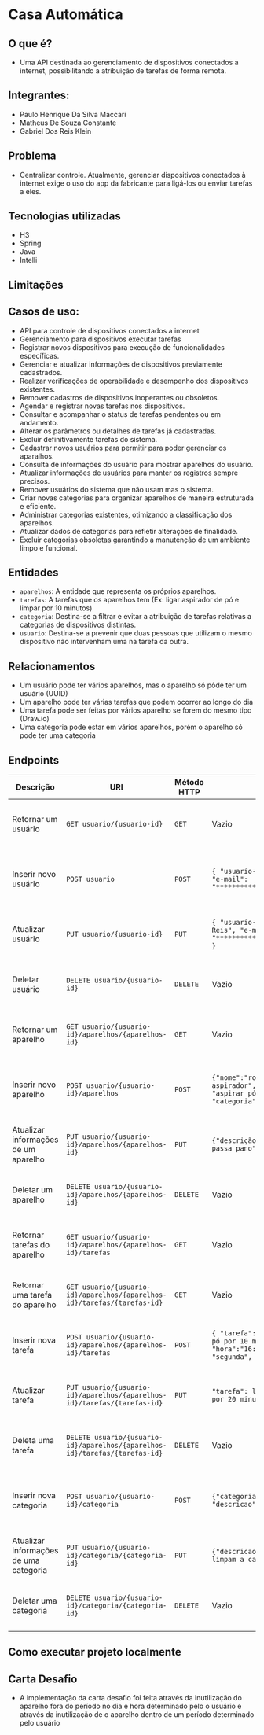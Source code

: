 # Casa Automática

## O que é?

 - Uma API destinada ao gerenciamento de dispositivos conectados a internet, possibilitando a atribuição de tarefas de forma remota.

## Integrantes:

 - Paulo Henrique Da Silva Maccari 
 - Matheus De Souza Constante 
 - Gabriel Dos Reis Klein
 
## Problema

- Centralizar controle. Atualmente, gerenciar dispositivos conectados à internet exige o uso do app da fabricante para ligá-los ou enviar tarefas a eles.

## Tecnologias utilizadas

 - H3
 - Spring
 - Java
 - Intelli 
 
## Limitações



## Casos de uso:

- API para controle de dispositivos conectados a internet 
- Gerenciamento para dispositivos executar tarefas 
- Registrar novos dispositivos para execução de funcionalidades específicas.
- Gerenciar e atualizar informações de dispositivos previamente cadastrados.
- Realizar verificações de operabilidade e desempenho dos dispositivos existentes.
- Remover cadastros de dispositivos inoperantes ou obsoletos.
- Agendar e registrar novas tarefas nos dispositivos.
- Consultar e acompanhar o status de tarefas pendentes ou em andamento.
- Alterar os parâmetros ou detalhes de tarefas já cadastradas.
- Excluir definitivamente tarefas do sistema.
- Cadastrar novos usuários para permitir para poder gerenciar os aparalhos.
- Consulta de informações do usuário para mostrar aparelhos do usuário.
- Atualizar informações de usuários para manter os registros sempre precisos.
- Remover usuários do sistema que não usam mas o sistema.
- Criar novas categorias para organizar aparelhos de maneira estruturada e eficiente.
- Administrar categorias existentes, otimizando a classificação dos aparelhos.
- Atualizar dados de categorias para refletir alterações de finalidade.
- Excluir categorias obsoletas garantindo a manutenção de um ambiente limpo e funcional.

## Entidades

- `aparelhos`: A entidade que representa os próprios aparelhos.
- `tarefas`: A tarefas que os aparelhos tem (Ex: ligar aspirador de pó e limpar por 10 minutos)
- `categoria`: Destina-se a filtrar e evitar a atribuição de tarefas relativas a categorias de dispositivos distintas.
- `usuario`: Destina-se a prevenir que duas pessoas que utilizam o mesmo dispositivo não intervenham uma na tarefa da outra.

## Relacionamentos

- Um usuário pode ter vários aparelhos, mas o aparelho só pôde ter um usuário (UUID)
- Um aparelho pode ter várias tarefas que podem ocorrer ao longo do dia
- Uma tarefa pode ser feitas por vários aparelho se forem do mesmo tipo (Draw.io)
- Uma categoria pode estar em vários aparelhos, porém o aparelho só pode ter uma categoria

## Endpoints

| Descrição                              | URI                                                                         | Método HTTP | Corpo                                                                                                           | Resposta Esperada | Erros esperados                                     |
| -------------------------------------- | --------------------------------------------------------------------------- | ----------- | --------------------------------------------------------------------------------------------------------------- | ----------------- | --------------------------------------------------- |
| Retornar um usuário                    | `GET usuario/{usuario-id}`                                                  | `GET`       | Vazio                                                                                                           | `200 OK`          | `404 Not Found` - aparelho não foi encontrado.      |
| Inserir novo usuário                   | `POST usuario`                                                              | `POST`      | `{ "usuario-nome": "Gabriel", "e-mail": "*****************@gmail.com" }`                                        | `201 Created`     | `400 Bad Request` - não foi possível criar usuário  |
| Atualizar usuário                      | `PUT usuario/{usuario-id}`                                                  | `PUT`       | `{ "usuario-nome": "Gabriel Reis", "e-mail": "*****************@hotmail.com" }`                                 | `200 OK`          | `404 Not Found` - usuario não foi encontrado.       |
| Deletar usuário                        | `DELETE usuario/{usuario-id}`                                               | `DELETE`    | Vazio                                                                                                           | `200 OK`          | `404 Not Found` - usuario não foi encontrado.       |
| Retornar um aparelho                   | `GET usuario/{usuario-id}/aparelhos/{aparelhos-id}`                         | `GET`       | Vazio                                                                                                           | `200 OK`          | `404 Not Found` - aparelho não foi encontrado.      |
| Inserir novo aparelho                  | `POST usuario/{usuario-id}/aparelhos`                                       | `POST`      | `{"nome":"robô aspirador","descricao": "aspirar pó", "categoria":"limpeza"}`                                    | `201 Created`     | `400 Bad Request` - não foi possível criar aparelho |                                         
| Atualizar informações de um aparelho   | `PUT usuario/{usuario-id}/aparelhos/{aparelhos-id}`                         | `PUT`       | `{"descrição": "aspira pó e passa pano" }`                                                                      | `200 OK`          | `404 Not Found` - aparelho não foi encontrado       |
| Deletar um aparelho                    | `DELETE usuario/{usuario-id}/aparelhos/{aparelhos-id}`                      | `DELETE`    | Vazio                                                                                                           | `200 OK`          | `404 Nota Found` - aparelho não foi encontrado      |
| Retornar tarefas do aparelho           | `GET usuario/{usuario-id}/aparelhos/{aparelhos-id}/tarefas`                 | `GET`       | Vazio                                                                                                           | `200 OK`          | `404 Not Found` - aparelho não foi encontrado.      |
| Retornar uma tarefa do aparelho        | `GET usuario/{usuario-id}/aparelhos/{aparelhos-id}/tarefas/{tarefas-id}`    | `GET`       | Vazio                                                                                                           | `200 OK`          | `404 Not Found` - aparelho não foi encontrado.      |
| Inserir nova tarefa                    | `POST usuario/{usuario-id}/aparelhos/{aparelhos-id}/tarefas`                | `POST`      | `{ "tarefa": ligar aspirador de pó por 10 minutos, "hora":"16:20", "repetir": "segunda", "periodo":"dentro"}`   | `201 Created`     | `404 Not Found` - aparelho não foi encontrado.      |
| Atualizar tarefa                       | `PUT usuario/{usuario-id}/aparelhos/{aparelhos-id}/tarefas/{tarefas-id}`    | `PUT`       | `"tarefa": ligar aspirador de pó por 20 minutos }`                                                              | `200 OK`          | `404 Not Found` - tarefa não foi encontrado.        |
| Deleta uma tarefa                      | `DELETE usuario/{usuario-id}/aparelhos/{aparelhos-id}/tarefas/{tarefas-id}` | `DELETE`    | Vazio                                                                                                           | `200 OK`          | `404 Not Found` - tarefa não foi encontrado.        |
| Inserir nova categoria                 | `POST usuario/{usuario-id}/categoria`                                       | `POST`      | `{"categoria-nome":"limpeza", "descricao":"limpeza da casa"}`                                                   | `201 Created`     | `400 Bad Request` - não foi possível criar aparelho |                                         
| Atualizar informações de uma categoria | `PUT usuario/{usuario-id}/categoria/{categoria-id}`                         | `PUT`       | `{"descricao": "aparelhos que limpam a casa" }`                                                                 | `200 OK`          | `404 Not Found` - aparelho não foi encontrado       |
| Deletar uma categoria                  | `DELETE usuario/{usuario-id}/categoria/{categoria-id}`                      | `DELETE`    | Vazio                                                                                                           | `200 OK`          | `404 Nota Found` - aparelho não foi encontrado      |

## Como executar projeto localmente



## Carta Desafio

 - A implementação da carta desafio foi feita através da inutilização do aparelho fora do período no dia e hora determinado pelo o usuário e através da inutilização de o aparelho dentro de um período determinado pelo usuário
